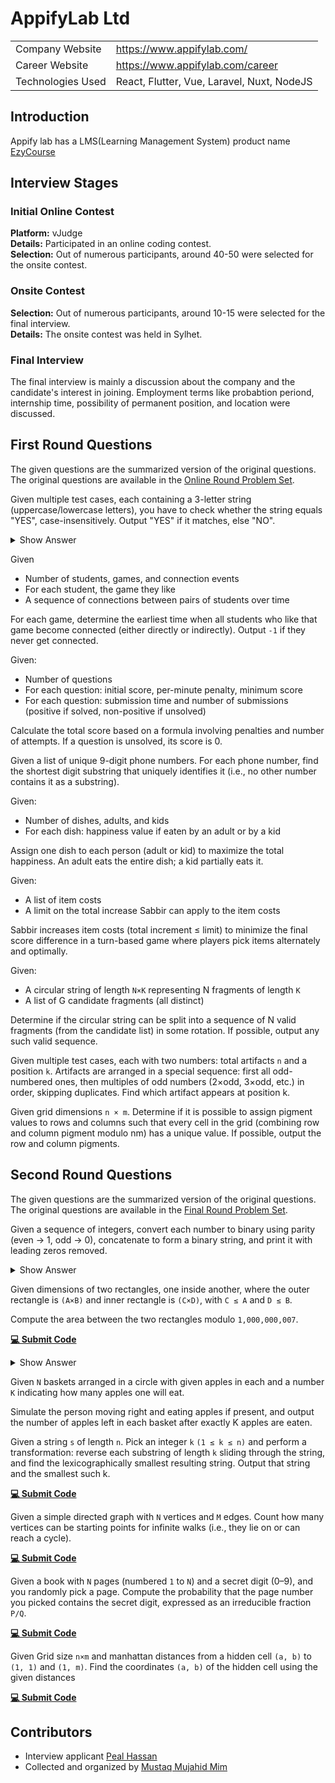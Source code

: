# AppifyLab Ltd

|                   |                                            |
| :---------------- | :----------------------------------------- |
| Company Website   | https://www.appifylab.com/                 |
| Career Website    | https://www.appifylab.com/career           |
| Technologies Used | React, Flutter, Vue, Laravel, Nuxt, NodeJS |

## Introduction
Appify lab has a LMS(Learning Management System) product name [EzyCourse](https://ezycourse.com/)

## Interview Stages

### Initial Online Contest
**Platform:** vJudge  
**Details:** Participated in an online coding contest.  
**Selection:** Out of numerous participants, around 40-50 were selected for the onsite contest.  

### Onsite Contest
**Selection:** Out of numerous participants, around 10-15 were selected for the final interview.  
**Details:** The onsite contest was held in Sylhet.   

### Final Interview
The final interview is mainly a discussion about the company and the candidate's interest in joining. Employment terms like probabtion periond, internship time, possibility of permanent position, and location were discussed.

## First Round Questions

The given questions are the summarized version of the original questions. The original questions are available in the  [Online Round Problem Set](https://github.com/TamimEhsan/interview-questions-bangladesh/tree/master/docs/resource/appify/Online_Round.pdf).

<article>

Given multiple test cases, each containing a 3-letter string (uppercase/lowercase letters), you have to check whether the string equals "YES", case-insensitively. Output "YES" if it matches, else "NO".

<details><summary>Show Answer</summary>

```cpp
# include<bits/stdc++.h>
using namespace std;

int main() {
    int t; cin >> t; // number of test cases

    while (t--) {
        string st; cin >> st;  // read input string

        // convert input string into lowercase
        for (auto &c: st) {
            c = tolower(c);
        }

        // if input string equals yes, the result is YES, otherwise NO
        (st == "yes") ? cout << "YES\n" : cout << "NO\n";
    }

    return 0;
}
```
</details>
</article>

<article>

Given
- Number of students, games, and connection events
- For each student, the game they like
- A sequence of connections between pairs of students over time

For each game, determine the earliest time when all students who like that game become connected (either directly or indirectly). Output `-1` if they never get connected.
</article>

<article>

Given:
- Number of questions
- For each question: initial score, per-minute penalty, minimum score
- For each question: submission time and number of submissions (positive if solved, non-positive if unsolved)

Calculate the total score based on a formula involving penalties and number of attempts. If a question is unsolved, its score is 0.
</article>

<article>

Given a list of unique 9-digit phone numbers. For each phone number, find the shortest digit substring that uniquely identifies it (i.e., no other number contains it as a substring).
</article>

<article>

Given:
- Number of dishes, adults, and kids
- For each dish: happiness value if eaten by an adult or by a kid

Assign one dish to each person (adult or kid) to maximize the total happiness. An adult eats the entire dish; a kid partially eats it.
</article>

<article>

Given:
- A list of item costs
- A limit on the total increase Sabbir can apply to the item costs

Sabbir increases item costs (total increment ≤ limit) to minimize the final score difference in a turn-based game where players pick items alternately and optimally.
</article>

<article>

Given:
- A circular string of length `N×K` representing N fragments of length `K`
- A list of G candidate fragments (all distinct)

Determine if the circular string can be split into a sequence of N valid fragments (from the candidate list) in some rotation. If possible, output any such valid sequence.
</article>

<article>

Given multiple test cases, each with two numbers: total artifacts `n` and a position `k`. Artifacts are arranged in a special sequence: first all odd-numbered ones, then multiples of odd numbers (2×odd, 3×odd, etc.) in order, skipping duplicates. Find which artifact appears at position k.

</article>

<article>

Given grid dimensions `n × m`. Determine if it is possible to assign pigment values to rows and columns such that every cell in the grid (combining row and column pigment modulo nm) has a unique value. If possible, output the row and column pigments. 
</article>
<!-- <iframe src="/interview-questions-bangladesh/resource/appify/Online_Round.pdf" width="400" height="600" type="application/pdf"></iframe> -->


## Second Round Questions
<!-- <iframe src="/interview-questions-bangladesh/resource/appify/Final_Onsite.pdf" width="400" height="600" type="application/pdf"></iframe>  -->
The given questions are the summarized version of the original questions. The original questions are available in the [Final Round Problem Set](https://github.com/TamimEhsan/interview-questions-bangladesh/tree/master/docs/resource/appify/Final_Onsite.pdf).

<article>
 
Given a sequence of integers, convert each number to binary using parity (even → 1, odd → 0), concatenate to form a binary string, and print it with leading zeros removed.

<details> <summary> Show Answer </summary>

```cpp
#include <bits/stdc++.h>
using namespace std;

void solve() {
    int n; cin >> n;    // size of the array

    // read input array
    vector<int> arr(n);
    for (auto &x : arr) cin >> x;

    // convert even -> 1, odd -> 0
    for (int i = 0; i < n; i++) {
        arr[i] = (arr[i] % 2 == 0) ? 1 : 0;
    }

    // find position of the last leading zero (if any)
    int initial_zero = -1;
    for (int i = 0; i < n; i++) {
        if (arr[i] == 0) {
            initial_zero = i;
        } else {
            break;
        }
    }

    // Build answer string from remaining elements
    string ans;
    for (int i = initial_zero + 1; i < n; i++) {
        ans += char(arr[i] + '0');
    }

    cout << ans << "\n";
}

int32_t main() {
    ios::sync_with_stdio(0);
    cin.tie(0);

    int t; 
    cin >> t;  // number of test cases

    for (int i = 1; i <= t; i++) {
        cout << "Case " << i << ": ";
        solve();
    }

    return 0;
}
```

</details>
</article>

<article>
 
Given dimensions of two rectangles, one inside another, where the outer rectangle is `(A×B)` and inner rectangle is `(C×D)`, with `C ≤ A` and `D ≤ B`.

Compute the area between the two rectangles modulo `1,000,000,007`.

[**💻 Submit Code**](https://toph.co/p/the-attack-titan)

<details> <summary> Show Answer </summary>

```cpp
#include<bits/stdc++.h>
using namespace std;

const int mod = 1e9 + 7;

long long multiplication(long long a, long long b,long long m){
    a %= m;
	b %= m;
	return (a * b) % m;
}


void solve(){
    long long a, b, c, d; cin >> a >> b >> c >> d;

    long long x = multiplication(a, b, mod);
    long long y = multiplication(c, d, mod);

    long long result = (x - y + mod) % mod;
    cout << result << "\n";
}
 
int32_t main(){
    ios::sync_with_stdio(0);
    cin.tie(0);
    int t = 1;
    cin >> t;
    for(int i = 1; i <= t; i++){
        solve();
    }
    
    return 0;
}
```
</details>

</article>

<article>
 
Given `N` baskets arranged in a circle with given apples in each and a number `K` indicating how many apples one will eat. 

Simulate the person moving right and eating apples if present, and output the number of apples left in each basket after exactly K apples are eaten.
</article>

<article>

Given a string `s` of length `n`. Pick an integer `k` `(1 ≤ k ≤ n)` and perform a transformation: reverse each substring of length `k` sliding through the string, and find the lexicographically smallest resulting string. Output that string and the smallest such k.

[**💻 Submit Code**](https://codeforces.com/problemset/problem/1316/B)
</article>

<article>
 
Given a simple directed graph with `N` vertices and `M` edges. Count how many vertices can be starting points for infinite walks (i.e., they lie on or can reach a cycle).

[**💻 Submit Code**](https://atcoder.jp/contests/abc245/tasks/abc245_f)
</article>

<article>

Given a book with `N` pages (numbered `1` to `N`) and a secret digit (0–9), and you randomly pick a page. 
Compute the probability that the page number you picked contains the secret digit, expressed as an irreducible fraction `P/Q`.

[**💻 Submit Code**](https://www.codechef.com/problems/ANUBGC)
</article>

<article>
 
Given Grid size `n×m` and manhattan distances from a hidden cell `(a, b)` to `(1, 1)` and `(1, m)`. Find the coordinates `(a, b)` of the hidden cell using the given distances

[**💻 Submit Code**](https://codeforces.com/problemset/problem/1934/C)
</article>

## Contributors
- Interview applicant [Peal Hassan](https://www.linkedin.com/in/pealhassan/)  
- Collected and organized by [Mustaq Mujahid Mim](https://www.linkedin.com/in/mmmim/)